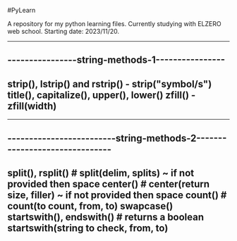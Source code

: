 #PyLearn

A repository for my python learning files.
Currently studying with ELZERO web school.
Starting date: 2023/11/20.

------------------------------------------------
----------------string-methods-1----------------
------------------------------------------------
strip(), lstrip() and rstrip() - strip("symbol/s")
title(), capitalize(), upper(), lower()
zfill() - zfill(width)
------------------------------------------------

------------------------------------------------------------------------
-------------------------string-methods-2-------------------------------
------------------------------------------------------------------------
split(), rsplit() # split(delim, splits)  ~ if not provided then space
center() # center(return size, filler) ~ if not provided then space
count() # count(to count, from, to)
swapcase()
startswith(), endswith() # returns a boolean
startswith(string to check, from, to)
------------------------------------------------------------------------
